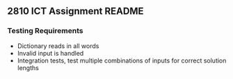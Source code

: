 ## 2810 ICT Assignment README

### Testing Requirements
- Dictionary reads in all words
- Invalid input is handled
- Integration tests, test multiple combinations of inputs for correct solution lengths
